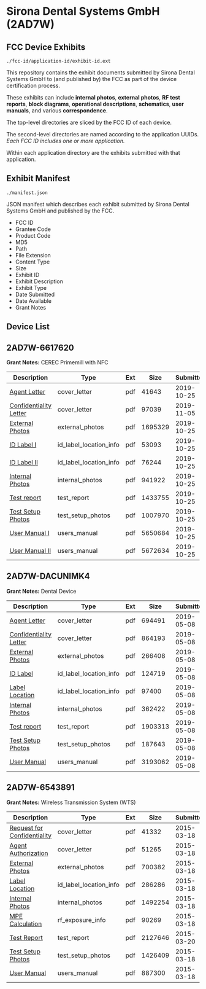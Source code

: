 # Sirona Dental Systems GmbH (2AD7W)
## FCC Device Exhibits

```
./fcc-id/application-id/exhibit-id.ext
```

This repository contains the exhibit documents submitted by Sirona Dental Systems GmbH to (and published by) the FCC as part of the device certification process.

These exhibits can include **internal photos**, **external photos**, **RF test reports**, **block diagrams**, **operational descriptions**, **schematics**, **user manuals**, and various **correspondence**.

The top-level directories are sliced by the FCC ID of each device.

The second-level directories are named according to the application UUIDs. *Each FCC ID includes one or more application.*

Within each application directory are the exhibits submitted with that application. 

## Exhibit Manifest

```
./manifest.json
```

JSON manifest which describes each exhibit submitted by Sirona Dental Systems GmbH and published by the FCC.

- FCC ID
- Grantee Code
- Product Code
- MD5
- Path
- File Extension
- Content Type
- Size
- Exhibit ID
- Exhibit Description
- Exhibit Type
- Date Submitted
- Date Available
- Grant Notes

## Device List
## 2AD7W-6617620
**Grant Notes:** CEREC Primemill with NFC

| Description | Type | Ext | Size | Submitted | Available |
| ----------- | ---- | --- | ---- | --------- | --------- |
| [Agent Letter](2AD7W-6617620/51ad6e9cd0437f842220f0e6e91e5ac7/4491213.pdf) | cover_letter | pdf | 41643 | 2019-10-25 | 2019-10-28 |
| [Confidentiality Letter](2AD7W-6617620/51ad6e9cd0437f842220f0e6e91e5ac7/4503676.pdf) | cover_letter | pdf | 97039 | 2019-11-05 | 2019-10-28 |
| [External Photos](2AD7W-6617620/51ad6e9cd0437f842220f0e6e91e5ac7/4491207.pdf) | external_photos | pdf | 1695329 | 2019-10-25 | 2020-01-26 |
| [ID Label I](2AD7W-6617620/51ad6e9cd0437f842220f0e6e91e5ac7/4491205.pdf) | id_label_location_info | pdf | 53093 | 2019-10-25 | 2019-10-28 |
| [ID Label II](2AD7W-6617620/51ad6e9cd0437f842220f0e6e91e5ac7/4491206.pdf) | id_label_location_info | pdf | 76244 | 2019-10-25 | 2019-10-28 |
| [Internal Photos](2AD7W-6617620/51ad6e9cd0437f842220f0e6e91e5ac7/4491212.pdf) | internal_photos | pdf | 941922 | 2019-10-25 | 2020-01-26 |
| [Test report](2AD7W-6617620/51ad6e9cd0437f842220f0e6e91e5ac7/4491208.pdf) | test_report | pdf | 1433755 | 2019-10-25 | 2019-10-28 |
| [Test Setup Photos](2AD7W-6617620/51ad6e9cd0437f842220f0e6e91e5ac7/4491209.pdf) | test_setup_photos | pdf | 1007970 | 2019-10-25 | 2020-01-26 |
| [User Manual I](2AD7W-6617620/51ad6e9cd0437f842220f0e6e91e5ac7/4491210.pdf) | users_manual | pdf | 5650684 | 2019-10-25 | 2020-01-26 |
| [User Manual II](2AD7W-6617620/51ad6e9cd0437f842220f0e6e91e5ac7/4491211.pdf) | users_manual | pdf | 5672634 | 2019-10-25 | 2020-01-26 |
## 2AD7W-DACUNIMK4
**Grant Notes:** Dental Device

| Description | Type | Ext | Size | Submitted | Available |
| ----------- | ---- | --- | ---- | --------- | --------- |
| [Agent Letter](2AD7W-DACUNIMK4/135044e26bb7325d068a979cf26cf2f6/4267970.pdf) | cover_letter | pdf | 694491 | 2019-05-08 | 2019-05-09 |
| [Confidentiality Letter](2AD7W-DACUNIMK4/135044e26bb7325d068a979cf26cf2f6/4267971.pdf) | cover_letter | pdf | 864193 | 2019-05-08 | 2019-05-09 |
| [External Photos](2AD7W-DACUNIMK4/135044e26bb7325d068a979cf26cf2f6/4267964.pdf) | external_photos | pdf | 266408 | 2019-05-08 | 2019-05-09 |
| [ID Label](2AD7W-DACUNIMK4/135044e26bb7325d068a979cf26cf2f6/4267960.pdf) | id_label_location_info | pdf | 124719 | 2019-05-08 | 2019-05-09 |
| [Label Location](2AD7W-DACUNIMK4/135044e26bb7325d068a979cf26cf2f6/4267963.pdf) | id_label_location_info | pdf | 97400 | 2019-05-08 | 2019-05-09 |
| [Internal Photos](2AD7W-DACUNIMK4/135044e26bb7325d068a979cf26cf2f6/4267968.pdf) | internal_photos | pdf | 362422 | 2019-05-08 | 2019-05-09 |
| [Test report](2AD7W-DACUNIMK4/135044e26bb7325d068a979cf26cf2f6/4267965.pdf) | test_report | pdf | 1903313 | 2019-05-08 | 2019-05-09 |
| [Test Setup Photos](2AD7W-DACUNIMK4/135044e26bb7325d068a979cf26cf2f6/4267966.pdf) | test_setup_photos | pdf | 187643 | 2019-05-08 | 2019-05-09 |
| [User Manual](2AD7W-DACUNIMK4/135044e26bb7325d068a979cf26cf2f6/4267967.pdf) | users_manual | pdf | 3193062 | 2019-05-08 | 2019-05-09 |
## 2AD7W-6543891
**Grant Notes:** Wireless Transmission System (WTS)

| Description | Type | Ext | Size | Submitted | Available |
| ----------- | ---- | --- | ---- | --------- | --------- |
| [Request for Confidentiality](2AD7W-6543891/3edc35d393a4c15d3906cce38e1b18f7/2558947.pdf) | cover_letter | pdf | 41332 | 2015-03-18 | 2015-03-19 |
| [Agent Authorization](2AD7W-6543891/3edc35d393a4c15d3906cce38e1b18f7/2558948.pdf) | cover_letter | pdf | 51265 | 2015-03-18 | 2015-03-19 |
| [External Photos](2AD7W-6543891/3edc35d393a4c15d3906cce38e1b18f7/2558949.pdf) | external_photos | pdf | 700382 | 2015-03-18 | 2015-03-19 |
| [Label Location](2AD7W-6543891/3edc35d393a4c15d3906cce38e1b18f7/2558951.pdf) | id_label_location_info | pdf | 286286 | 2015-03-18 | 2015-03-19 |
| [Internal Photos](2AD7W-6543891/3edc35d393a4c15d3906cce38e1b18f7/2558950.pdf) | internal_photos | pdf | 1492254 | 2015-03-18 | 2015-03-19 |
| [MPE Calculation](2AD7W-6543891/3edc35d393a4c15d3906cce38e1b18f7/2558953.pdf) | rf_exposure_info | pdf | 90269 | 2015-03-18 | 2015-03-19 |
| [Test Report](2AD7W-6543891/3edc35d393a4c15d3906cce38e1b18f7/2561140.pdf) | test_report | pdf | 2127646 | 2015-03-20 | 2015-03-19 |
| [Test Setup Photos](2AD7W-6543891/3edc35d393a4c15d3906cce38e1b18f7/2558956.pdf) | test_setup_photos | pdf | 1426409 | 2015-03-18 | 2015-03-19 |
| [User Manual](2AD7W-6543891/3edc35d393a4c15d3906cce38e1b18f7/2558957.pdf) | users_manual | pdf | 887300 | 2015-03-18 | 2015-03-19 |
